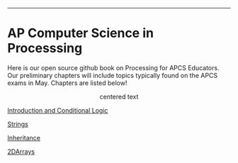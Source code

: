---

 # AP Computer Science in Processsing
Here is our open source github book on Processing for APCS Educators.  Our preliminary chapters will include topics typically found on the APCS exams in May.  Chapters are listed below!
<p align="center">centered text</p>

[Introduction and Conditional Logic](https://github.com/treinartz/APCS.Processing.Fellowship.Resources/blob/gh-pages/chapters/IntroAndConditionalLogic.md)

[Strings](https://github.com/treinartz/pFellowship/blob/gh-pages/Strings.md)

[Inheritance](https://github.com/treinartz/pFellowship/blob/gh-pages/chapters/Inheritance.md)

[2DArrays](https://github.com/treinartz/pFellowship/blob/gh-pages/2DArrays.md)




